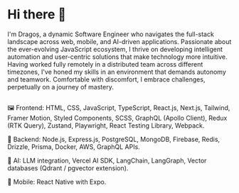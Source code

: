 # Hi there 👋

I'm Dragoș, a dynamic Software Engineer who navigates the full-stack landscape across web, mobile, and AI-driven applications. Passionate about the ever-evolving JavaScript ecosystem, I thrive on developing intelligent automation and user-centric solutions that make technology more intuitive. Having worked fully remotely in a distributed team across different timezones, I've honed my skills in an environment that demands autonomy and teamwork. Comfortable with discomfort, I embrace challenges, perpetually on a journey of mastery.

## 
🖼️ Frontend: HTML, CSS, JavaScript, TypeScript, React.js, Next.js, Tailwind, Framer Motion, Styled Components, SCSS, GraphQL (Apollo Client), Redux (RTK Query), Zustand, Playwright, React Testing Library, Webpack.

🔌 Backend: Node.js, Express.js, PostgreSQL, MongoDB, Firebase, Redis, Drizzle, Prisma, Docker, AWS, GraphQL APIs.

🤖 AI: LLM integration, Vercel AI SDK, LangChain, LangGraph, Vector databases (Qdrant / pgvector extension).

📱 Mobile: React Native with Expo.
